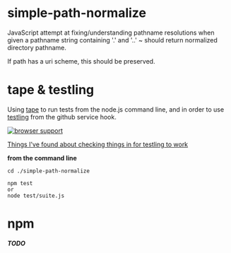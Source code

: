 simple-path-normalize
=====================

JavaScript attempt at fixing/understanding pathname resolutions when given a 
pathname string containing '.' and '..' ~ should return normalized directory 
pathname. 

If path has a uri scheme, this should be preserved.

tape & testling
===============

Using [tape](https://github.com/substack/tape) to run tests from the node.js 
command line, and in order to use [testling](http://ci.testling.com/) from the
github service hook.

[![browser support](https://ci.testling.com/dfkaye/simple-path-normalize.png)](https://ci.testling.com/dfkaye/simple-path-normalize)

[Things I've found about checking things in for testling to work](https://gist.github.com/dfkaye/5225546)


__from the command line__

    cd ./simple-path-normalize
  
    npm test
    or
    node test/suite.js
  
npm
============

___TODO___